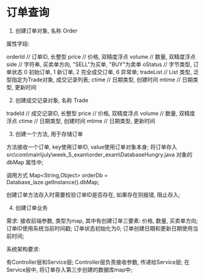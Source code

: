 # 订单查询 

1. 创建订单对象, 名称 Order

属性字段: 

orderId // 订单ID, 长整型
price // 价格, 双精度浮点
volume // 数量, 双精度浮点
side // 字符串, 买卖单方向, "SELL"为买单, "BUY"为卖单
oStatus // 字节类型, 订单状态 0 初始订单, 1 新订单, 2 完全成交订单, 6 异常单;
tradeList // List 类型, 泛型指定为Trade对象, 成交记录列表;
ctime // 日期类型, 创建时间
mtime // 日期类型, 更新时间


2. 创建成交记录对象, 名称 Trade

tradeId // 成交记录ID, 长整型
price // 价格, 双精度浮点
volume // 数量, 双精度浮点
ctime // 日期类型, 创建时间
mtime // 日期类型, 更新时间


3. 创建一个方法, 用于存储订单

方法接收一个订单, key使用订单ID, value使用订单对象本身;
将订单存入 src\com\main\july\week_5_exam\order_exam\DatabaseHungry.java 对象的 dbMap 属性中; 

调用方式 Map<String,Object> orderDb = Database_laze.getInstance().dbMap;

创建订单方法存入时需要校验订单ID是否存在, 如果存在则报错, 阻止存入;


4. 创建订单业务

需求: 接收前端参数, 类型为map, 其中有创建订单三要素: 价格, 数量, 买卖单方向;
订单ID使用系统当前时间戳;
订单状态初始化为0;
订单创建日期和更新日期使用当前时间; 

系统架构要求:

有Controller层和Service层; 
Controller层负责接收参数, 传递给Service层; 
在Service层中, 将订单存入第三步创建的数据库map中; 